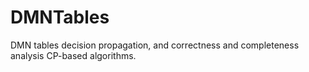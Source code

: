 # DMNTables
DMN tables decision propagation, and correctness and completeness analysis CP-based algorithms.
